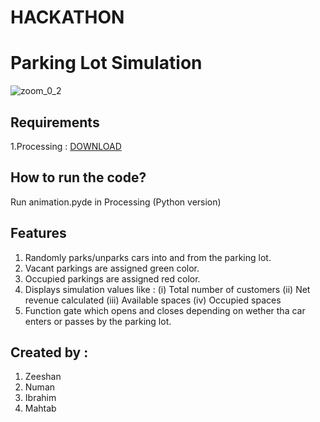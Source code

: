 # HACKATHON
# Parking Lot Simulation
 
![zoom_0_2](https://user-images.githubusercontent.com/59512700/106832409-ddd2e400-664e-11eb-8d19-ed4e0da866bd.gif)

## Requirements

1.Processing : [DOWNLOAD](https://processing.org/download/)

## How to run the code?

Run animation.pyde in Processing (Python version)

## Features

1. Randomly parks/unparks cars into and from the parking lot.
2. Vacant parkings are assigned green color.
3. Occupied parkings are assigned red color.
4. Displays simulation values like : 
   (i) Total number of customers
   (ii) Net revenue calculated 
   (iii) Available spaces
   (iv) Occupied spaces
5. Function gate which opens and closes depending on wether tha car enters or passes by the parking lot.


## Created by :

1. Zeeshan
2. Numan
3. Ibrahim
4. Mahtab
